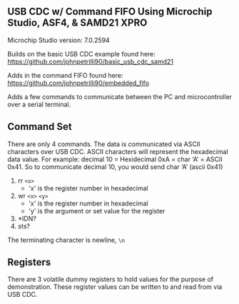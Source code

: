 ## USB CDC w/ Command FIFO Using Microchip Studio, ASF4, & SAMD21 XPRO
Microchip Studio version: 7.0.2594

Builds on the basic USB CDC example found here: https://github.com/johnpetrilli90/basic_usb_cdc_samd21

Adds in the command FIFO found here: https://github.com/johnpetrilli90/embedded_fifo

Adds a few commands to communicate between the PC and microcontroller over a serial terminal.

## Command Set
There are only 4 commands. The data is communicated via ASCII characters over USB CDC. ASCII characters will represent the hexadecimal data value. For example: decimal 10 = Hexidecimal 0xA = char ‘A’ = ASCII  0x41. So to communicate decimal 10, you would send char ‘A’ (ascii 0x41)

1. rr `<x>`
   - 'x' is the register number in hexadecimal
2. wr `<x>` `<y>`
   - 'x' is the register number in hexadecimal
   - 'y' is the argument or set value for the register
3. *IDN?
4. sts?

The terminating character is newline, `\n`

## Registers
There are 3 volatile dummy registers to hold values for the purpose of demonstration. These register values can be written to and read from via USB CDC.
